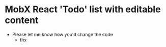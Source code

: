 # MobX React 'Todo' list with editable content
* Please let me know how you'd change the code
    * thx
